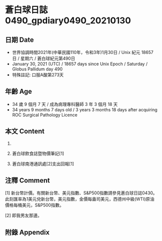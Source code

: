 [_metadata_:encoding]: - "utf-8"
[_metadata_:language]: - "zh-Hant-TW"
[_metadata_:fileformat]: - "markdown"
[_metadata_:MIME_type]: - "text/plain"
[_metadata_:markdown_version]: - "commonmark version 0.29"
[_metadata_:markdown_spec]: - "https://spec.commonmark.org/0.29/"

# 蒼白球日誌0490_gpdiary0490_20210130 #

## 日期 Date ##

* 世界協調時間2021年(中華民國110年，令和3年)1月30日 / Unix 紀元 18657 日 / 星期六 / 蒼白球紀元第490日
* January 30, 2021 (UTC) / 18657 days since Unix Epoch / Saturday / Globus Pallidum day 490
* 特殊註記: 口服A酸第273天

## 年齡 Age ##

* 34 歲 9 個月 7 天 / 成為病理專科醫師 3 年 3 個月 18 天
* 34 years 9 months 7 days old / 3 years 3 months 18 days after acquiring ROC Surgical Pathology Licence

## 本文 Content ##

1. 

    
2. 蒼白球飲食誌暨物價筆記[1]

    
3. 蒼白球南港通訊處[2]支出回報[1]

    

## 注釋 Comment ##

[1] 新台幣計價。有關新台幣、美元指數、S&P500指數請參見蒼白球日誌0430。此刻匯率為1美元兌新台幣，美元指數，金價每盎司美元，西德州中級(WTI)原油價格每桶美元，S&P500指數。


[2] 即我男友那邊。



## 附錄 Appendix ##

